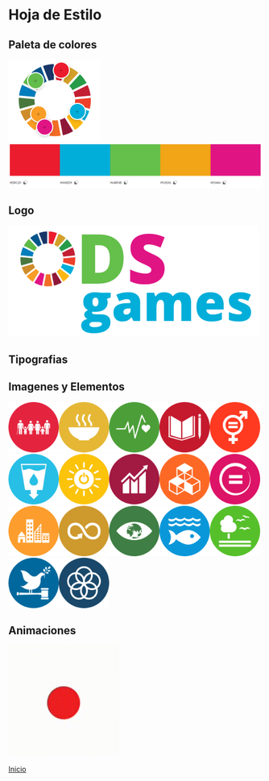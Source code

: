 # Hoja de Estilo
## Paleta de colores
![](extraccionColores.PNG)
![](paletaColores.PNG)

## Logo
![](ODSgames.png)

## Tipografias

## Imagenes y Elementos
<img src="ODSLogo1.png" style="height:100px"></img><img src="ODSLogo2.png" style="height:100px"></img><img src="ODSLogo3.png" style="height:100px"></img><img src="ODSLogo4.png" style="height:100px"></img><img src="ODSLogo5.png" style="height:100px"></img><img src="ODSLogo6.png" style="height:100px"></img><img src="ODSLogo7.png" style="height:100px"></img><img src="ODSLogo8.png" style="height:100px"></img><img src="ODSLogo9.png" style="height:100px"></img><img src="ODSLogo10.png" style="height:100px"></img><img src="ODSLogo11.png" style="height:100px"></img><img src="ODSLogo12.png" style="height:100px"></img><img src="ODSLogo13.png" style="height:100px"></img><img src="ODSLogo14.png" style="height:100px"></img><img src="ODSLogo15.png" style="height:100px"></img><img src="ODSLogo16.png" style="height:100px"></img><img src="ODSLogo17.png" style="height:100px"></img>

## Animaciones
![menu para seleccionar juegos](gifIndex.gif)

[Inicio](README.md)
